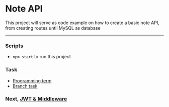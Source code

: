 # Note API
This project will serve as code example on how to create a basic note API, from creating routes until MySQL as database

----------

### Scripts
- `npm start` to run this project

### Task
- [Programming term](term.md)
- [Branch task](task.md)

### Next, [JWT & Middleware](https://github.com/nandanugg/BasicNoteAPI/tree/token-middleware-feature)
